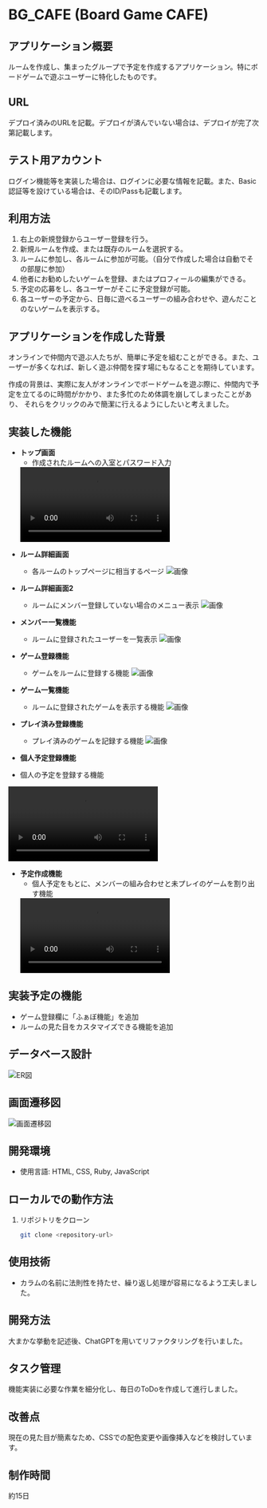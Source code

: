 # BG_CAFE (Board Game CAFE)

## アプリケーション概要
ルームを作成し、集まったグループで予定を作成するアプリケーション。特にボードゲームで遊ぶユーザーに特化したものです。

## URL
デプロイ済みのURLを記載。デプロイが済んでいない場合は、デプロイが完了次第記載します。

## テスト用アカウント
ログイン機能等を実装した場合は、ログインに必要な情報を記載。また、Basic認証等を設けている場合は、そのID/Passも記載します。

## 利用方法
1. 右上の新規登録からユーザー登録を行う。
2. 新規ルームを作成、または既存のルームを選択する。
3. ルームに参加し、各ルームに参加が可能。（自分で作成した場合は自動でその部屋に参加）
4. 他者にお勧めしたいゲームを登録、またはプロフィールの編集ができる。
5. 予定の応募をし、各ユーザーがそこに予定登録が可能。
6. 各ユーザーの予定から、日毎に遊べるユーザーの組み合わせや、遊んだことのないゲームを表示する。

## アプリケーションを作成した背景
オンラインで仲間内で遊ぶ人たちが、簡単に予定を組むことができる。また、ユーザーが多くなれば、新しく遊ぶ仲間を探す場にもなることを期待しています。

作成の背景は、実際に友人がオンラインでボードゲームを遊ぶ際に、仲間内で予定を立てるのに時間がかかり、また多忙のため体調を崩してしまったことがあり、
それらをクリックのみで簡潔に行えるようにしたいと考えました。
## 実装した機能

- **トップ画面**
  - 作成されたルームへの入室とパスワード入力
  <video src="image_for_README/トップ画面からパスワード入力.mp4" controls>
  お使いのブラウザは動画タグをサポートしていません。
</video>

- **ルーム詳細画面**
  - 各ルームのトップページに相当するページ ![画像](image_for_README/トップ画面.png)

- **ルーム詳細画面2**
  - ルームにメンバー登録していない場合のメニュー表示 ![画像](image_for_README/トップページ未参加時.png)

- **メンバー一覧機能**
  - ルームに登録されたユーザーを一覧表示 ![画像](image_for_README/メンバー一覧機能.jpg)

- **ゲーム登録機能**
  - ゲームをルームに登録する機能 ![画像](image_for_README/ゲーム登録機能.png)

- **ゲーム一覧機能**
  - ルームに登録されたゲームを表示する機能 ![画像](image_for_README/ゲーム一覧機能.jpg)

- **プレイ済み登録機能**
  - プレイ済みのゲームを記録する機能 ![画像](image_for_README/プレイ済み登録機能.jpg)

- **個人予定登録機能**
 - 個人の予定を登録する機能
  <video src="image_for_README/個人予定登録機能.mp4" controls>
  お使いのブラウザは動画タグをサポートしていません。
</video>

- **予定作成機能**
  - 個人予定をもとに、メンバーの組み合わせと未プレイのゲームを割り出す機能
  <video src="image_for_README/個人予定作成機能.mp4" controls>
  お使いのブラウザは動画タグをサポートしていません。
</video>

## 実装予定の機能
- ゲーム登録欄に「ふぁぼ機能」を追加
- ルームの見た目をカスタマイズできる機能を追加

## データベース設計
![ER図](image_for_README/bgcafe.png)

## 画面遷移図
![画面遷移図](image_for_README/diagrams.png)

## 開発環境
- 使用言語: HTML, CSS, Ruby, JavaScript

## ローカルでの動作方法
1. リポジトリをクローン
   ```bash
   git clone <repository-url>

## 使用技術
- カラムの名前に法則性を持たせ、繰り返し処理が容易になるよう工夫しました。

## 開発方法
大まかな挙動を記述後、ChatGPTを用いてリファクタリングを行いました。

## タスク管理
機能実装に必要な作業を細分化し、毎日のToDoを作成して進行しました。

## 改善点
現在の見た目が簡素なため、CSSでの配色変更や画像挿入などを検討しています。

## 制作時間
約15日